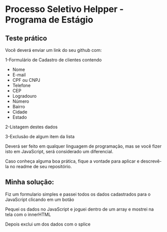 # Processo Seletivo Helpper - Programa de Estágio

## Teste prático

Você deverá enviar um link do seu github com:

1-Formulário de Cadastro de clientes contendo

- Nome
- E-mail
- CPF ou CNPJ
- Telefone
- CEP
- Logradouro
- Número
- Bairro
- Cidade
- Estado

2-Listagem destes dados

3-Exclusão de algum item da lista

Deverá ser feito em qualquer linguagem de programação, mas se você fizer isto em JavaScript, será considerado um diferencial.

Caso conheça alguma boa prática, fique a vontade para aplicar e descrevê-la no readme de seu repositório.

## Minha solução:

Fiz um formulario simples e passei todos os dados cadastrados para o JavaScript clicando em um botão

Pequei os dados no JavaScript e joguei dentro de um array e mostrei na tela com o innerHTML

Depois exclui um dos dados com o splice
